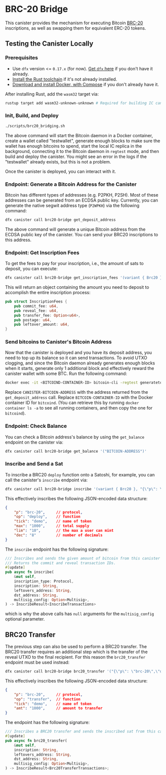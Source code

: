 # BRC-20 Bridge

This canister provides the mechanism for executing Bitcoin [BRC-20](https://domo-2.gitbook.io/brc-20-experiment/) inscriptions, as well as swapping them for equivalent ERC-20 tokens.

## Testing the Canister Locally

### Prerequisites

- Use `dfx` version <= `0.17.x` (for now). [Get `dfx` here](https://internetcomputer.org/docs/current/developer-docs/getting-started/install/#installing-dfx) if you don't have it already.
- [Install the Rust toolchain](https://www.rust-lang.org/tools/install) if it's not already installed.
- [Download and install Docker, with Compose](https://www.docker.com/products/docker-desktop/) if you don't already have it.

After installing Rust, add the `wasm32` target via:

```bash
rustup target add wasm32-unknown-unknown # Required for building IC canisters
```

### Init, Build, and Deploy

```bash
./scripts/brc20_bridging.sh
```

The above command will start the Bitcoin daemon in a Docker container, create a wallet called "testwallet", generate enough blocks to make sure the wallet has enough bitcoins to spend, start the local IC replica in the background, connecting it to the Bitcoin daemon in `regtest` mode, and then build and deploy the canister. You might see an error in the logs if the "testwallet" already exists, but this is not a problem.

Once the canister is deployed, you can interact with it.

### Endpoint: Generate a Bitcoin Address for the Canister

Bitcoin has different types of addresses (e.g. P2PKH, P2SH). Most of these addresses can be generated from an ECDSA public key. Currently, you can generate the native segwit address type (`P2WPKH`) via the following command:

```bash
dfx canister call brc20-bridge get_deposit_address
```

The above command will generate a unique Bitcoin address from the ECDSA public key of the canister. You can send your BRC20 inscriptions to this address.

### Endpoint: Get Inscription Fees

To get the fees to pay for your inscription, i.e., the amount of sats to deposit, you can execute:

```bash
dfx canister call brc20-bridge get_inscription_fees '(variant { Brc20 }, "{\"p\": \"brc-20\",\"op\":\"deploy\",\"tick\":\"demo\",\"max\":\"1000\",\"lim\":\"10\",\"dec\":\"8\"}", null)'
```

This will return an object containing the amount you need to deposit to accomplish the entire inscription process:

```rust
pub struct InscriptionFees {
    pub commit_fee: u64,
    pub reveal_fee: u64,
    pub transfer_fee: Option<u64>,
    pub postage: u64,
    pub leftover_amount: u64,
}
```

### Send bitcoins to Canister's Bitcoin Address

Now that the canister is deployed and you have its deposit address, you need to top up its balance so it can send transactions. To avoid UTXO clogging, and since the Bitcoin daemon already generates enough blocks when it starts, generate only 1 additional block and effectively reward the canister wallet with some BTC. Run the following command:

```bash
docker exec -it <BITCOIND-CONTAINER-ID> bitcoin-cli -regtest generatetoaddress 1 <CANISTER-BITCOIN-ADDRESS>
```

Replace `CANISTER-BITCOIN-ADDRESS` with the address returned from the `get_deposit_address` call. Replace `BITCOIN-CONTAINER-ID` with the Docker container ID for `bitcoind`. (You can retrieve this by running `docker container ls -a` to see all running containers, and then copy the one for `bitcoind`).

### Endpoint: Check Balance

You can check a Bitcoin address's balance by using the `get_balance` endpoint on the canister via:

```bash
dfx canister call brc20-bridge get_balance '("BITCOIN-ADDRESS")'
```

### Inscribe and Send a Sat

To inscribe a BRC20 `deploy` function onto a Satoshi, for example, you can call the canister's `inscribe` endpoint via:

```bash
dfx canister call brc20-bridge inscribe '(variant { Brc20 }, "{\"p\": \"brc-20\",\"op\":\"deploy\",\"tick\":\"demo\",\"max\":\"1000\",\"lim\":\"10\",\"dec\":\"8\"}", "LEFTOVERS-ADDRESS", "DST-ADDRESS", null)'
```

This effectively inscribes the following JSON-encoded data structure:

```json
{ 
    "p": "brc-20",     // protocol,
    "op": "deploy",    // function
    "tick": "demo",    // name of token
    "max": "1000",     // total supply
    "lim": "10",       // the max a user can mint
    "dec": "8"         // number of decimals
}
```

The `inscribe` endpoint has the following signature:

```rust
/// Inscribes and sends the given amount of bitcoin from this canister to the given address.
/// Returns the commit and reveal transaction IDs.
#[update]
pub async fn inscribe(
    &mut self,
    inscription_type: Protocol,
    inscription: String,
    leftovers_address: String,
    dst_address: String,
    multisig_config: Option<Multisig>,
) -> InscribeResult<InscribeTransactions>
```

which is why the above calls has `null` arguments for the `multisig_config` optional parameter.

## BRC20 Transfer

The previous step can also be used to perform a BRC20 transfer. The BRC20 transfer requires an additional step which is the transfer of the reveal UTXO to the final recipient. For this reason the `brc20_transfer` endpoint must be used instead:

```bash
dfx canister call brc20-bridge brc20_transfer '("{\"p\": \"brc-20\",\"op\":\"transfer\",\"tick\":\"demo\",\"amt\":\"1000\"}", "LEFTOVERS-ADDRESS", "DST-ADDRESS", null)'
```

This effectively inscribes the following JSON-encoded data structure:

```json
{ 
    "p": "brc-20",     // protocol,
    "op": "transfer",  // function
    "tick": "demo",    // name of token
    "amt": "1000",     // amount to transfer
}
```

The endpoint has the following signature:

```rust
/// Inscribes a BRC20 transfer and sends the inscribed sat from this canister to the given address.
#[update]
pub async fn brc20_transfer(
    &mut self,
    inscription: String,
    leftovers_address: String,
    dst_address: String,
    multisig_config: Option<Multisig>,
) -> InscribeResult<Brc20TransferTransactions>;
```
